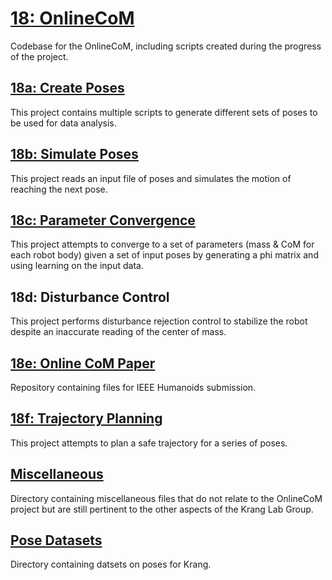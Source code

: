 # [18: OnlineCoM](https://github.gatech.edu/WholeBodyControlAttempt1/18-OnlineCoM)
Codebase for the OnlineCoM, including scripts created during the progress of the project.

## [18a: Create Poses](https://github.gatech.edu/WholeBodyControlAttempt1/18a-CreatePoses)
This project contains multiple scripts to generate different sets of poses to be used for data analysis.

## [18b: Simulate Poses](https://github.gatech.edu/WholeBodyControlAttempt1/18b-SimulatePoses)
This project reads an input file of poses and simulates the motion of reaching the next pose.

## [18c: Parameter Convergence](https://github.gatech.edu/WholeBodyControlAttempt1/18c-ParameterConvergence)
This project attempts to converge to a set of parameters (mass & CoM for each robot body) given a set of input poses by generating a phi matrix and using learning on the input data.

## 18d: Disturbance Control
This project performs disturbance rejection control to stabilize the robot
despite an inaccurate reading of the center of mass.

## [18e: Online CoM Paper](https://github.gatech.edu/WholeBodyControlAttempt1/18e-OnlineCoMPaper)
Repository containing files for IEEE Humanoids submission.

## [18f: Trajectory Planning](https://github.gatech.edu/WholeBodyControlAttempt1/18f-TrajectoryPlanning)
This project attempts to plan a safe trajectory for a series of poses.

## [Miscellaneous](https://github.gatech.edu/WholeBodyControlAttempt1/18-OnlineCoM/tree/master/misc)
Directory containing miscellaneous files that do not relate to the OnlineCoM
project but are still pertinent to the other aspects of the Krang Lab Group.

## [Pose Datasets](http://github.gatech.edu/WholeBodyControlAttempt1/18-OnlineCoM/tree/master/poseDatasets)
Directory containing datsets on poses for Krang.
